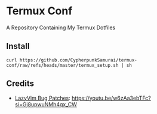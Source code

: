 # Termux Conf

A Repository Containing My Termux Dotfiles

## Install

```
curl https://github.com/CypherpunkSamurai/termux-conf/raw/refs/heads/master/termux_setup.sh | sh
```

## Credits

- [LazyVim Bug Patches](https://github.com/LazyVim/LazyVim/raw/refs/heads/main/lua/lazyvim/plugins/lsp/init.lua): https://youtu.be/w6zAa3ebTFc?si=Gj8upwuNMh4qx_CW

